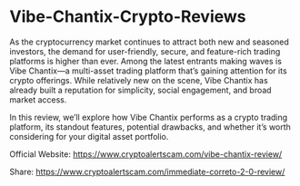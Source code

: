 # Vibe-Chantix-Crypto-Reviews

 As the cryptocurrency market continues to attract both new and seasoned investors, the demand for user-friendly, secure, and feature-rich trading platforms is higher than ever. Among the latest entrants making waves is Vibe Chantix—a multi-asset trading platform that’s gaining attention for its crypto offerings. While relatively new on the scene, Vibe Chantix has already built a reputation for simplicity, social engagement, and broad market access.

In this review, we’ll explore how Vibe Chantix performs as a crypto trading platform, its standout features, potential drawbacks, and whether it’s worth considering for your digital asset portfolio.

Official Website:
https://www.cryptoalertscam.com/vibe-chantix-review/

Share:
https://www.cryptoalertscam.com/immediate-correto-2-0-review/
